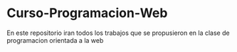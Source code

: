# Curso-Programacion-Web
En este repositorio iran todos los trabajos que se propusieron en la clase de programacion orientada a la web
